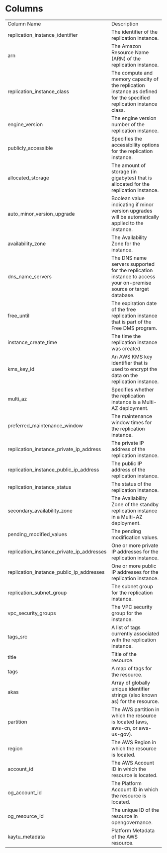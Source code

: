 # Columns  

<table>
	<tr><td>Column Name</td><td>Description</td></tr>
	<tr><td>replication_instance_identifier</td><td>The identifier of the replication instance.</td></tr>
	<tr><td>arn</td><td>The Amazon Resource Name (ARN) of the replication instance.</td></tr>
	<tr><td>replication_instance_class</td><td>The compute and memory capacity of the replication instance as defined for the specified replication instance class.</td></tr>
	<tr><td>engine_version</td><td>The engine version number of the replication instance.</td></tr>
	<tr><td>publicly_accessible</td><td>Specifies the accessibility options for the replication instance.</td></tr>
	<tr><td>allocated_storage</td><td>The amount of storage (in gigabytes) that is allocated for the replication instance.</td></tr>
	<tr><td>auto_minor_version_upgrade</td><td>Boolean value indicating if minor version upgrades will be automatically applied to the instance.</td></tr>
	<tr><td>availability_zone</td><td>The Availability Zone for the instance.</td></tr>
	<tr><td>dns_name_servers</td><td>The DNS name servers supported for the replication instance to access your on-premise source or target database.</td></tr>
	<tr><td>free_until</td><td>The expiration date of the free replication instance that is part of the Free DMS program.</td></tr>
	<tr><td>instance_create_time</td><td>The time the replication instance was created.</td></tr>
	<tr><td>kms_key_id</td><td>An AWS KMS key identifier that is used to encrypt the data on the replication instance.</td></tr>
	<tr><td>multi_az</td><td>Specifies whether the replication instance is a Multi-AZ deployment.</td></tr>
	<tr><td>preferred_maintenance_window</td><td>The maintenance window times for the replication instance.</td></tr>
	<tr><td>replication_instance_private_ip_address</td><td>The private IP address of the replication instance.</td></tr>
	<tr><td>replication_instance_public_ip_address</td><td>The public IP address of the replication instance.</td></tr>
	<tr><td>replication_instance_status</td><td>The status of the replication instance.</td></tr>
	<tr><td>secondary_availability_zone</td><td>The Availability Zone of the standby replication instance in a Multi-AZ deployment.</td></tr>
	<tr><td>pending_modified_values</td><td>The pending modification values.</td></tr>
	<tr><td>replication_instance_private_ip_addresses</td><td>One or more private IP addresses for the replication instance.</td></tr>
	<tr><td>replication_instance_public_ip_addresses</td><td>One or more public IP addresses for the replication instance.</td></tr>
	<tr><td>replication_subnet_group</td><td>The subnet group for the replication instance.</td></tr>
	<tr><td>vpc_security_groups</td><td>The VPC security group for the instance.</td></tr>
	<tr><td>tags_src</td><td>A list of tags currently associated with the replication instance.</td></tr>
	<tr><td>title</td><td>Title of the resource.</td></tr>
	<tr><td>tags</td><td>A map of tags for the resource.</td></tr>
	<tr><td>akas</td><td>Array of globally unique identifier strings (also known as) for the resource.</td></tr>
	<tr><td>partition</td><td>The AWS partition in which the resource is located (aws, aws-cn, or aws-us-gov).</td></tr>
	<tr><td>region</td><td>The AWS Region in which the resource is located.</td></tr>
	<tr><td>account_id</td><td>The AWS Account ID in which the resource is located.</td></tr>
	<tr><td>og_account_id</td><td>The Platform Account ID in which the resource is located.</td></tr>
	<tr><td>og_resource_id</td><td>The unique ID of the resource in opengovernance.</td></tr>
	<tr><td>kaytu_metadata</td><td>Platform Metadata of the AWS resource.</td></tr>
</table>